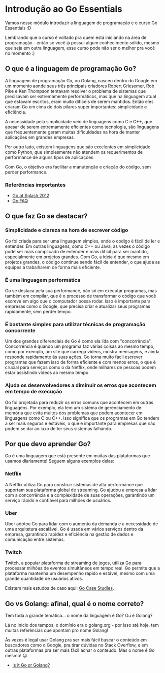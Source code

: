 # Introdução ao Go Essentials

Vamos nesse módulo introduzir a linguagem de programação e o curso Go Essentials :D

Lembrando que o curso é voltado pra quem está iniciando na área de programação - então se você já possui algum conhecimento sólido, mesmo que seja em outra linguagem, esse curso pode não ser o melhor pra você no momento :)

## O que é a linguagem de programação Go?

A linguagem de programação Go, ou Golang, nasceu dentro do Google em um momento aonde seus três principais criadores Robert Griesemer, Rob Pike e Ken Thompson tentavam resolver o problema de sistemas que precisavam ser extremamente performáticos, mas que na linguagem atual que estavam escritos, eram muito difíceis de serem mantidos. Então eles criaram Go em cima de dois pilares super importantes: simplicidade e eficiência. 

A necessidade pela simplicidade veio de linguagens como C e C++, que apesar de serem extremamente eficientes como tecnologia, são linguagens que frequentemente geram muitas dificuldades na hora de manter aplicações em grandes empresas.

Por outro lado, existem linguagens que são excelentes em simplicidade como Python, que simplesmente não atendem os requerimentos de performance de alguns tipos de aplicações.

Com Go, o objetivo era facilitar a manutenção e criação do código, sem perder performance.

### Referências importantes

- [Go at Splash 2012](https://go.dev/talks/2012/splash.article)
- [Go FAQ](https://go.dev/doc/faq#creating_a_new_language)

## O que faz Go se destacar?

### Simplicidade e clareza na hora de escrever código

Go foi criada para ser uma linguagem simples, onde o código é fácil de ler e entender. Em outras linguagens, como C++ ou Java, às vezes o código pode ser mais complicado de entender e mais difícil para ser mantido, especialmente em projetos grandes. Com Go, a ideia é que mesmo em projetos grandes, o código continue sendo fácil de entender, o que ajuda as equipes a trabalharem de forma mais eficiente.

### É uma linguagem performática

Go se destaca pela sua performance, não só em executar programas, mas também em compilar, que é o processo de transformar o código que você escreve em algo que o computador possa rodar. Isso é importante para empresas como o Google, que precisa criar e atualizar seus programas rapidamente, sem perder tempo.

### É bastante simples para utilizar técnicas de programação concorrente

Um dos grandes diferenciais de Go é como ela lida com "concorrência". Concorrência é quando um programa faz várias coisas ao mesmo tempo, como por exemplo, um site que carrega vídeos, mostra mensagens, e ainda responde rapidamente às suas ações. Go torna muito fácil escrever programas que fazem isso de forma eficiente e com menos erros, o que é crucial para serviços como o da Netflix, onde milhares de pessoas podem estar assistindo vídeos ao mesmo tempo.

### Ajuda os desenvolvedores a diminuir os erros que acontecem em tempo de execução

Go foi projetada para reduzir os erros comuns que acontecem em outras linguagens. Por exemplo, ela tem um sistema de gerenciamento de memória que evita muitos dos problemas que podem acontecer em linguagens como C ou C++. Isso significa que os programas em Go tendem a ser mais seguros e estáveis, o que é importante para empresas que não podem se dar ao luxo de ter seus sistemas falhando.

## Por que devo aprender Go?

Go é uma linguagem que está presente em muitas das plataformas que usamos diariamente! Seguem alguns exemplos delas:

### Netflix

A Netflix utiliza Go para construir sistemas de alta performance que suportam sua plataforma global de streaming. Go ajudou a empresa a lidar com a concorrência e a complexidade de suas operações, garantindo um serviço rápido e confiável para milhões de usuários.

### Uber

Uber adotou Go para lidar com o aumento da demanda e a necessidade de uma arquitetura escalável. Go é usada em vários serviços dentro da empresa, garantindo rapidez e eficiência na gestão de dados e comunicação entre sistemas.

### Twitch

Twitch, a popular plataforma de streaming de jogos, utiliza Go para processar milhões de eventos simultâneos em tempo real. Go permite que a plataforma mantenha um desempenho rápido e estável, mesmo com uma grande quantidade de usuários ativos.

Existem mais estudos de caso aqui: [Go Case Studies](https://go.dev/solutions/case-studies).

## Go vs Golang: afinal, qual é o nome correto?

Tem toda a grande temática… o nome da linguagem é Go? Ou é Golang?

Lá no início dos tempos, o domínio era o golang.org - por isso até hoje, tem muitas referências que apontam pro nome Golang!

Às vezes é legal usar Golang pra ser mais fácil buscar o conteúdo em buscadores como o Google, pra tirar dúvidas no Stack Overflow, e em outras plataformas pra ser mais fácil achar o conteúdo. Mas o nome é Go mesmo! 😉

- [Is it Go or Golang?](https://go.dev/doc/faq#go_or_golang)